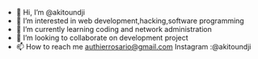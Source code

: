 - 👋 Hi, I’m @akitoundji
- 👀 I’m interested in web development,hacking,software programming
- 🌱 I’m currently learning coding and network administration
- 💞️ I’m looking to collaborate on development project
- 📫 How to reach me authierrosario@gmail.com Instagram :@akitoundji

<!---
akitoundji/akitoundji is a ✨ special ✨ repository because its `README.md` (this file) appears on your GitHub profile.
You can click the Preview link to take a look at your changes.
--->
